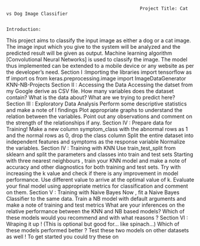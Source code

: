                                                       Project Title: Cat vs Dog Image Classifier 
       
                                                               Introduction: 

This project aims to classify the input image as either a dog or a cat image. The image input which you give to the system will be analyzed and the predicted result will be given as output. Machine learning algorithm [Convolutional Neural Networks] is used to classify the image. 
The model thus implemented can be extended to a mobile device or any website as per the developer’s need.
             Section I :Importing the libraries
import tensorflow as tf
import os
from keras.preprocessing.image import ImageDataGenerator
KNN-NB-Projects
                                Section II : Accessing the Data
      Accessing the datset  from my Google derive as  CSV file.
How many variables does the dataset contain?
What is the data about?
What are we trying to predict here?
                                Section III : Exploratory Data Analysis
Perform some descriptive statistics and make a note of I findings
Plot appropriate graphs to understand the relation between the variables.
Point out any observations and comment on the strength of the relationships if any.
                               Section IV : Prepare data for Training!
Make a new column symptom_class with the abnormal rows as 1 and the normal rows as 0, drop the class column
Split the entire dataset into independent features and symptoms as the response variable
Normalize the variables.
                               Section IV : Training with KNN
Use train_test_split from sklearn and split the parameters and classes into train and test sets
Starting with three nearest neighbours , train your KNN model and make a note of accuracy and other diagnostics for both training and test sets.
Try with increasing the k value and check if there is any improvement in model performance. Use different value to arrive at the optimal value of k.
Evaluate your final model using appropriate metrics for classification and comment on them.
Section V : Training with Naive Bayes
Now , fit a Naive Bayes Classifier to the same data.
Train a NB model with default arguments and make a note of training and test metrics
What are your inferences on the relative performance between the KNN and NB based models?
Which of these models would you recommend and with what reasons ?
Section VI : Wraping it up ! (This is optional but good for... like spinach...)
Which of these models performed better ?
Test these two models on other datasets as well !
To get started you could try these on
